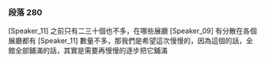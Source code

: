 ### 段落 280

[Speaker_11] 之前只有二三十個也不多，在哪些展廳
[Speaker_09] 有分散在各個展廳都有
[Speaker_11] 數量不多，那我們是希望這次慢慢的，因為這個的話，全館全部鋪滿的話，其實是需要再慢慢的逐步把它鋪滿